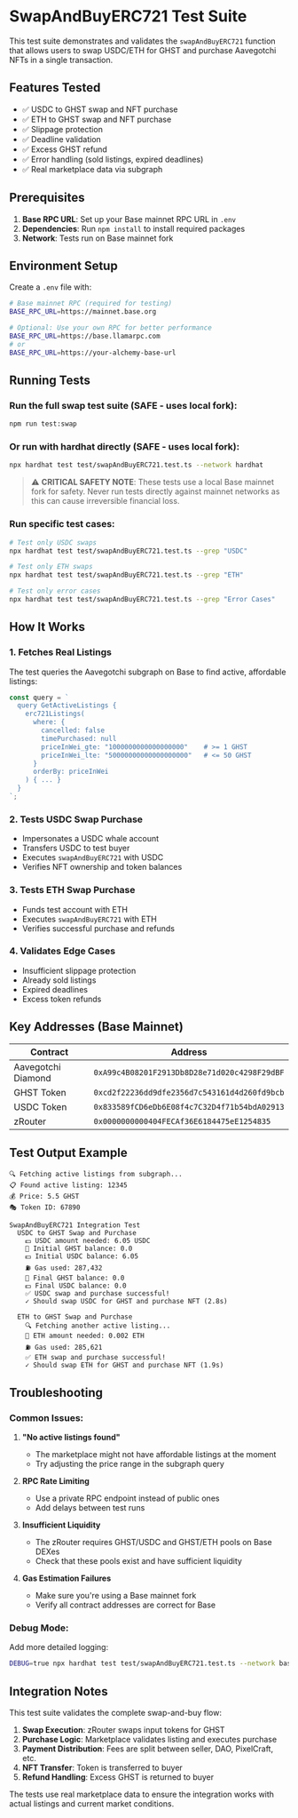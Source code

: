 # SwapAndBuyERC721 Test Suite

This test suite demonstrates and validates the `swapAndBuyERC721` function that allows users to swap USDC/ETH for GHST and purchase Aavegotchi NFTs in a single transaction.

## Features Tested

- ✅ USDC to GHST swap and NFT purchase
- ✅ ETH to GHST swap and NFT purchase
- ✅ Slippage protection
- ✅ Deadline validation
- ✅ Excess GHST refund
- ✅ Error handling (sold listings, expired deadlines)
- ✅ Real marketplace data via subgraph

## Prerequisites

1. **Base RPC URL**: Set up your Base mainnet RPC URL in `.env`
2. **Dependencies**: Run `npm install` to install required packages
3. **Network**: Tests run on Base mainnet fork

## Environment Setup

Create a `.env` file with:

```bash
# Base mainnet RPC (required for testing)
BASE_RPC_URL=https://mainnet.base.org

# Optional: Use your own RPC for better performance
BASE_RPC_URL=https://base.llamarpc.com
# or
BASE_RPC_URL=https://your-alchemy-base-url
```

## Running Tests

### Run the full swap test suite (SAFE - uses local fork):

```bash
npm run test:swap
```

### Or run with hardhat directly (SAFE - uses local fork):

```bash
npx hardhat test test/swapAndBuyERC721.test.ts --network hardhat
```

> ⚠️ **CRITICAL SAFETY NOTE**: These tests use a local Base mainnet fork for safety. Never run tests directly against mainnet networks as this can cause irreversible financial loss.

### Run specific test cases:

```bash
# Test only USDC swaps
npx hardhat test test/swapAndBuyERC721.test.ts --grep "USDC"

# Test only ETH swaps
npx hardhat test test/swapAndBuyERC721.test.ts --grep "ETH"

# Test only error cases
npx hardhat test test/swapAndBuyERC721.test.ts --grep "Error Cases"
```

## How It Works

### 1. **Fetches Real Listings**

The test queries the Aavegotchi subgraph on Base to find active, affordable listings:

```typescript
const query = `
  query GetActiveListings {
    erc721Listings(
      where: {
        cancelled: false
        timePurchased: null
        priceInWei_gte: "1000000000000000000"    # >= 1 GHST
        priceInWei_lte: "50000000000000000000"   # <= 50 GHST
      }
      orderBy: priceInWei
    ) { ... }
  }
`;
```

### 2. **Tests USDC Swap Purchase**

- Impersonates a USDC whale account
- Transfers USDC to test buyer
- Executes `swapAndBuyERC721` with USDC
- Verifies NFT ownership and token balances

### 3. **Tests ETH Swap Purchase**

- Funds test account with ETH
- Executes `swapAndBuyERC721` with ETH
- Verifies successful purchase and refunds

### 4. **Validates Edge Cases**

- Insufficient slippage protection
- Already sold listings
- Expired deadlines
- Excess token refunds

## Key Addresses (Base Mainnet)

| Contract           | Address                                      |
| ------------------ | -------------------------------------------- |
| Aavegotchi Diamond | `0xA99c4B08201F2913Db8D28e71d020c4298F29dBF` |
| GHST Token         | `0xcd2f22236dd9dfe2356d7c543161d4d260fd9bcb` |
| USDC Token         | `0x833589fCD6eDb6E08f4c7C32D4f71b54bdA02913` |
| zRouter            | `0x0000000000404FECAf36E6184475eE1254835`    |

## Test Output Example

```
🔍 Fetching active listings from subgraph...
📋 Found active listing: 12345
💰 Price: 5.5 GHST
🎭 Token ID: 67890

SwapAndBuyERC721 Integration Test
  USDC to GHST Swap and Purchase
    💵 USDC amount needed: 6.05 USDC
    🏦 Initial GHST balance: 0.0
    💵 Initial USDC balance: 6.05
    ⛽ Gas used: 287,432
    🏦 Final GHST balance: 0.0
    💵 Final USDC balance: 0.0
    ✅ USDC swap and purchase successful!
    ✓ Should swap USDC for GHST and purchase NFT (2.8s)

  ETH to GHST Swap and Purchase
    🔍 Fetching another active listing...
    🔷 ETH amount needed: 0.002 ETH
    ⛽ Gas used: 285,621
    ✅ ETH swap and purchase successful!
    ✓ Should swap ETH for GHST and purchase NFT (1.9s)
```

## Troubleshooting

### Common Issues:

1. **"No active listings found"**

   - The marketplace might not have affordable listings at the moment
   - Try adjusting the price range in the subgraph query

2. **RPC Rate Limiting**

   - Use a private RPC endpoint instead of public ones
   - Add delays between test runs

3. **Insufficient Liquidity**

   - The zRouter requires GHST/USDC and GHST/ETH pools on Base DEXes
   - Check that these pools exist and have sufficient liquidity

4. **Gas Estimation Failures**
   - Make sure you're using a Base mainnet fork
   - Verify all contract addresses are correct for Base

### Debug Mode:

Add more detailed logging:

```bash
DEBUG=true npx hardhat test test/swapAndBuyERC721.test.ts --network base
```

## Integration Notes

This test suite validates the complete swap-and-buy flow:

1. **Swap Execution**: zRouter swaps input tokens for GHST
2. **Purchase Logic**: Marketplace validates listing and executes purchase
3. **Payment Distribution**: Fees are split between seller, DAO, PixelCraft, etc.
4. **NFT Transfer**: Token is transferred to buyer
5. **Refund Handling**: Excess GHST is returned to buyer

The tests use real marketplace data to ensure the integration works with actual listings and current market conditions.
